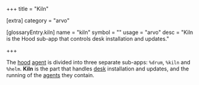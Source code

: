 +++
title = "Kiln"

[extra]
category = "arvo"

[glossaryEntry.kiln]
name = "kiln"
symbol = ""
usage = "arvo"
desc = "Kiln is the Hood sub-app that controls desk installation and updates."

+++

The [hood](/glossary/hood) [agent](/glossary/agent) is divided into three separate sub-apps: `%drum`, `%kiln` and `%helm`. **Kiln** is the part that handles [desk](/glossary/desk) installation and updates, and the running of the [agents](/glossary/agent) they contain.
